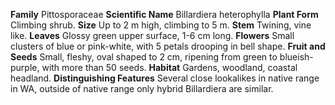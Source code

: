  **Family** Pittosporaceae **Scientific Name** Billardiera heterophylla **Plant Form** Climbing shrub. **Size** Up to 2 m high, climbing to 5 m. **Stem** Twining, vine like. **Leaves** Glossy green upper surface, 1-6 cm long. **Flowers** Small clusters of blue or pink-white, with 5 petals drooping in bell shape. **Fruit and Seeds** Small, fleshy, oval shaped to 2 cm, ripening from green to blueish-purple, with more than 50 seeds. **Habitat** Gardens, woodland, coastal headland. **Distinguishing Features** Several close lookalikes in native range in WA, outside of native range only hybrid Billardiera are similar.